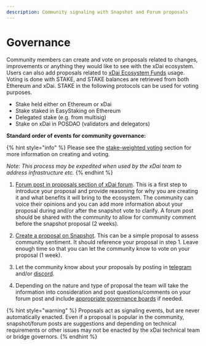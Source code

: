 ```yaml
---
description: Community signaling with Snapshot and Forum proposals
---
```


# Governance

Community members can create and vote on proposals related to changes, improvements or anything they would like to see with the xDai ecosystem. Users can also add proposals related to [xDai Ecosystem Funds](../about-xdai/roadmap/ecosystem-fund-roadmap.md) usage.  Voting is done with STAKE, and STAKE balances are retrieved from both Ethereum and xDai. STAKE in the following protocols can be used for voting purposes.

* Stake held either on Ethereum or xDai
* Stake staked in EasyStaking on Ethereum
* Delegated stake \(e.g. from multisig\)
* Stake on xDai in POSDAO \(validators and delegators\)

**Standard order of events for community governance:**

{% hint style="info" %}
Please see the [stake-weighted voting](../for-stakers/stake-token/stake-weighted-voting/) section for more information on creating and voting. 

_Note: This process may be expedited when used by the xDai team to address infrastructure etc._
{% endhint %}

1. [Forum post in proposals section of xDai forum](https://forum.poa.network/c/xdai-chain/xdai-proposals/43). This is a first step to introduce your proposal and provide reasoning for why you are creating it and what benefits it will bring to the ecosystem. The community can voice their opinions and you can add more information about your proposal during and/or after the snapshot vote to clarify. A forum post should be shared with the community to allow for community comment before the snapshot proposal \(2 weeks\). 
2. [Create a proposal on Snapshot](https://snapshot.org/#/xdaistake.eth). This can be a simple proposal to assess community sentiment. It should reference your proposal in step 1. Leave enough time so that you can let the community know to vote on your proposal \(1 week\).

3. Let the community know about your proposals by posting in [telegram](https://t.me/xdaistable) and/or [discord](https://discord.gg/mPJ9zkq). 
4. Depending on the nature and type of proposal the team will take the information into consideration and post questions/comments on your forum post and include [appropriate governance boards](../about-xdai/faqs/bridges-xdai-bridge-and-omnibridge.md#what-is-the-bridge-governance-board) if needed. 

{% hint style="warning" %}
Proposals act as signaling events, but are never automatically enacted. Even if a proposal is popular in the community, snapshot/forum posts are suggestions and depending on technical requirements or other issues may not be enacted by the xDai technical team or bridge governors.
{% endhint %}






